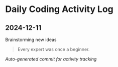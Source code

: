 # Daily Coding Activity Log

## 2024-12-11

Brainstorming new ideas

> Every expert was once a beginner.

*Auto-generated commit for activity tracking*
